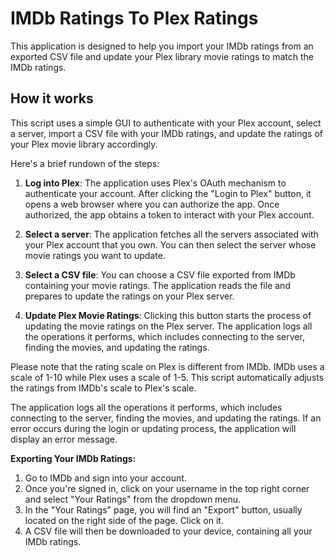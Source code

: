 # **IMDb Ratings To Plex Ratings**

This application is designed to help you import your IMDb ratings from an exported CSV file and update your Plex library movie ratings to match the IMDb ratings.

## **How it works**

This script uses a simple GUI to authenticate with your Plex account, select a server, import a CSV file with your IMDb ratings, and update the ratings of your Plex movie library accordingly.

Here's a brief rundown of the steps:

1. **Log into Plex**: The application uses Plex's OAuth mechanism to authenticate your account. After clicking the "Login to Plex" button, it opens a web browser where you can authorize the app. Once authorized, the app obtains a token to interact with your Plex account.

2. **Select a server**: The application fetches all the servers associated with your Plex account that you own. You can then select the server whose movie ratings you want to update.

3. **Select a CSV file**: You can choose a CSV file exported from IMDb containing your movie ratings. The application reads the file and prepares to update the ratings on your Plex server.

4. **Update Plex Movie Ratings**: Clicking this button starts the process of updating the movie ratings on the Plex server. The application logs all the operations it performs, which includes connecting to the server, finding the movies, and updating the ratings. 

Please note that the rating scale on Plex is different from IMDb. IMDb uses a scale of 1-10 while Plex uses a scale of 1-5. This script automatically adjusts the ratings from IMDb's scale to Plex's scale.

The application logs all the operations it performs, which includes connecting to the server, finding the movies, and updating the ratings. If an error occurs during the login or updating process, the application will display an error message.

**Exporting Your IMDb Ratings:**
1. Go to IMDb and sign into your account.
2. Once you're signed in, click on your username in the top right corner and select "Your Ratings" from the dropdown menu.
3. In the "Your Ratings" page, you will find an "Export" button, usually located on the right side of the page. Click on it.
4. A CSV file will then be downloaded to your device, containing all your IMDb ratings.